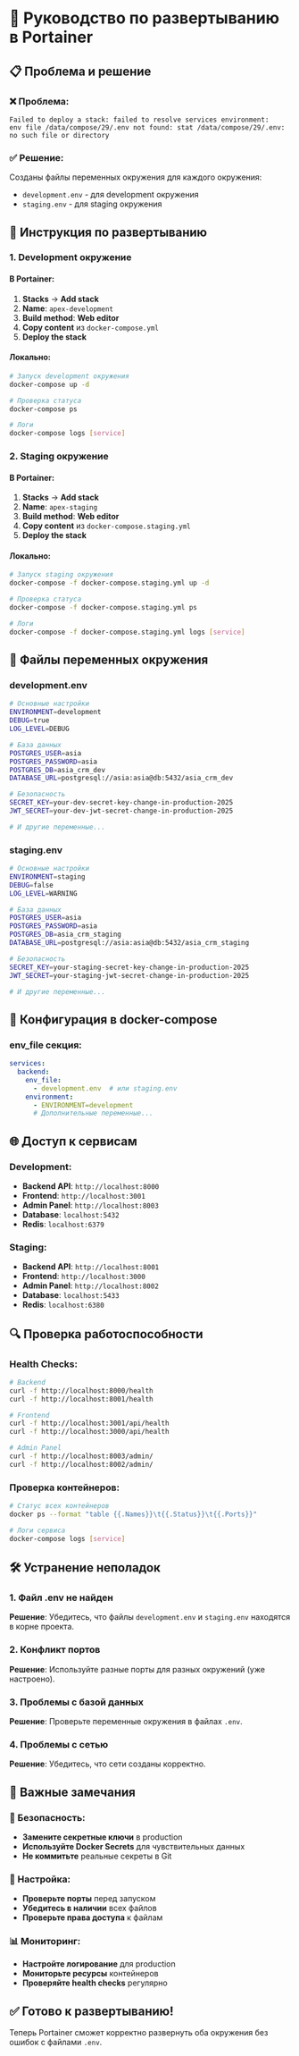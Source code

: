 # 🐳 Руководство по развертыванию в Portainer

## 📋 Проблема и решение

### ❌ Проблема:
```
Failed to deploy a stack: failed to resolve services environment: 
env file /data/compose/29/.env not found: stat /data/compose/29/.env: no such file or directory
```

### ✅ Решение:
Созданы файлы переменных окружения для каждого окружения:
- `development.env` - для development окружения
- `staging.env` - для staging окружения

## 🚀 Инструкция по развертыванию

### 1. Development окружение

#### В Portainer:
1. **Stacks** → **Add stack**
2. **Name**: `apex-development`
3. **Build method**: **Web editor**
4. **Copy content** из `docker-compose.yml`
5. **Deploy the stack**

#### Локально:
```bash
# Запуск development окружения
docker-compose up -d

# Проверка статуса
docker-compose ps

# Логи
docker-compose logs [service]
```

### 2. Staging окружение

#### В Portainer:
1. **Stacks** → **Add stack**
2. **Name**: `apex-staging`
3. **Build method**: **Web editor**
4. **Copy content** из `docker-compose.staging.yml`
5. **Deploy the stack**

#### Локально:
```bash
# Запуск staging окружения
docker-compose -f docker-compose.staging.yml up -d

# Проверка статуса
docker-compose -f docker-compose.staging.yml ps

# Логи
docker-compose -f docker-compose.staging.yml logs [service]
```

## 📁 Файлы переменных окружения

### development.env
```bash
# Основные настройки
ENVIRONMENT=development
DEBUG=true
LOG_LEVEL=DEBUG

# База данных
POSTGRES_USER=asia
POSTGRES_PASSWORD=asia
POSTGRES_DB=asia_crm_dev
DATABASE_URL=postgresql://asia:asia@db:5432/asia_crm_dev

# Безопасность
SECRET_KEY=your-dev-secret-key-change-in-production-2025
JWT_SECRET=your-dev-jwt-secret-change-in-production-2025

# И другие переменные...
```

### staging.env
```bash
# Основные настройки
ENVIRONMENT=staging
DEBUG=false
LOG_LEVEL=WARNING

# База данных
POSTGRES_USER=asia
POSTGRES_PASSWORD=asia
POSTGRES_DB=asia_crm_staging
DATABASE_URL=postgresql://asia:asia@db:5432/asia_crm_staging

# Безопасность
SECRET_KEY=your-staging-secret-key-change-in-production-2025
JWT_SECRET=your-staging-jwt-secret-change-in-production-2025

# И другие переменные...
```

## 🔧 Конфигурация в docker-compose

### env_file секция:
```yaml
services:
  backend:
    env_file:
      - development.env  # или staging.env
    environment:
      - ENVIRONMENT=development
      # Дополнительные переменные...
```

## 🌐 Доступ к сервисам

### Development:
- **Backend API**: `http://localhost:8000`
- **Frontend**: `http://localhost:3001`
- **Admin Panel**: `http://localhost:8003`
- **Database**: `localhost:5432`
- **Redis**: `localhost:6379`

### Staging:
- **Backend API**: `http://localhost:8001`
- **Frontend**: `http://localhost:3000`
- **Admin Panel**: `http://localhost:8002`
- **Database**: `localhost:5433`
- **Redis**: `localhost:6380`

## 🔍 Проверка работоспособности

### Health Checks:
```bash
# Backend
curl -f http://localhost:8000/health
curl -f http://localhost:8001/health

# Frontend
curl -f http://localhost:3001/api/health
curl -f http://localhost:3000/api/health

# Admin Panel
curl -f http://localhost:8003/admin/
curl -f http://localhost:8002/admin/
```

### Проверка контейнеров:
```bash
# Статус всех контейнеров
docker ps --format "table {{.Names}}\t{{.Status}}\t{{.Ports}}"

# Логи сервиса
docker-compose logs [service]
```

## 🛠️ Устранение неполадок

### 1. Файл .env не найден
**Решение**: Убедитесь, что файлы `development.env` и `staging.env` находятся в корне проекта.

### 2. Конфликт портов
**Решение**: Используйте разные порты для разных окружений (уже настроено).

### 3. Проблемы с базой данных
**Решение**: Проверьте переменные окружения в файлах `.env`.

### 4. Проблемы с сетью
**Решение**: Убедитесь, что сети созданы корректно.

## 📝 Важные замечания

### 🔐 Безопасность:
- **Замените секретные ключи** в production
- **Используйте Docker Secrets** для чувствительных данных
- **Не коммитьте** реальные секреты в Git

### 🔧 Настройка:
- **Проверьте порты** перед запуском
- **Убедитесь в наличии** всех файлов
- **Проверьте права доступа** к файлам

### 📊 Мониторинг:
- **Настройте логирование** для production
- **Мониторьте ресурсы** контейнеров
- **Проверяйте health checks** регулярно

## ✅ Готово к развертыванию!

Теперь Portainer сможет корректно развернуть оба окружения без ошибок с файлами `.env`.

